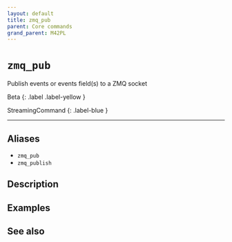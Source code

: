 ```yaml
---
layout: default
title: zmq_pub
parent: Core commands
grand_parent: M42PL
---
```


# `zmq_pub`

Publish events or events field(s) to a ZMQ socket

Beta
{: .label .label-yellow }

StreamingCommand
{: .label-blue }

---



## Aliases

* `zmq_pub`
* `zmq_publish`

## Description

## Examples

## See also

